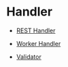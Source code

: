 # Handler

- <a href="#/service/module/handler/rest/">REST Handler</a>

- <a href="#/service/module/handler/worker/">Worker Handler</a>

- <a href="#/service/module/handler/validator/">Validator</a>